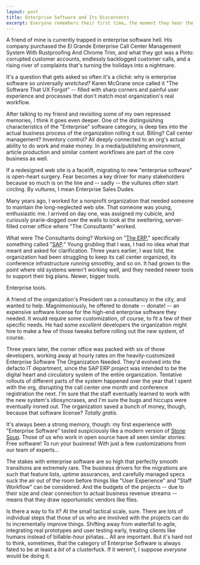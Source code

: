 ```yaml
---
layout: post
title: Enterprise Software and Its Discontents
excerpt: Everyone remembers their first time… the moment they hear the words, “We’re going to be deploying SAP ERP.”
---
```


A friend of mine is currently trapped in enterprise software hell. His company purchased the El Grande Enterprise Call Center Management System With Rustproofing And Chrome Trim, and what they got was a Pinto: corrupted customer accounts, endlessly backlogged customer calls, and a rising river of complaints that's turning the holidays into a nightmare.

It's a question that gets asked so often it's a cliché: why is enterprise software so universally *wretched?* Karen McGrane once called it "The Software That UX Forgot" -- filled with sharp corners and painful user experience and processes that don't match most organization's real workflow.

After talking to my friend and revisiting some of my own repressed memories, I think it goes even deeper. One of the distinguishing characteristics of the "Enterprise" software category, is deep ties into the actual business process of the organization rolling it out. Billing? Call center management? Inventory control? All deeply connected to an org's actual ability to do work and make money. In a media/publishing environment, article production and similar content workflows are part of the core business as well.

If a redesigned web site is a facelift, migrating to new "enterprise software" is open-heart surgery. Fear becomes a key driver for many stakeholders because so much is on the line and -- sadly -- the vultures often start circling. By vultures, I mean Enterprise Sales Dudes.

Many years ago, I worked for a nonprofit organization that needed someone to maintain the long-neglected web site. That someone was young, enthusiastic me. I arrived on day one, was assigned my cubicle, and curiously prarie-dogged over the walls to look at the sweltering, server-filled corner office where "The Consultants" worked.

What were The Consultants doing? Working on "[The ERP](http://www.sap.com/solutions/business-suite/erp/featuresfunctions/index.epx)," specifically something called "[SAP](http://www.sap.com/)." Young grubling that I was, I had no idea what that meant and asked for clarification. Three years earlier, I was told, the organization had been struggling to keep its call center organized, its conference infrastructure running smoothly, and so on. It had grown to the point where old systems weren't working well, and they needed newer tools to support their big plans. Newer, bigger tools.

Enterprise tools.

A friend of the organization's President ran a consultancy in the city, and wanted to help. Magnimoniously, he offered to donate -- donate! -- an expensive software license for the high-end enterprise software they needed. It would require some customization, of course, to fit a few of their specific needs. He had some *excellent* developers the organization might hire to make a few of those tweaks before rolling out the new system, of course.

Three years later, the corner office was packed with six of those developers, working away at hourly rates on the heavily-customized Enterprise Software The Organization Needed. They'd evolved into the defacto IT department, since the SAP ERP project was intended to be the digital heart and circulatory system of the entire organization. Tentative rollouts of different parts of the system happened over the year that I spent with the org, disrupting the call center one month and conference registration the next. I'm sure that the staff eventually learned to work with the new system's idiosyncrases, and I'm sure the bugs and hiccups were eventually ironed out. The organization saved a bunch of money, though, because that software license? *Totally gratis.*

It's always been a strong memory, though: my first experience with "Enterprise Software" tasted suspiciously like a modern version of [Stone Soup](http://en.wikipedia.org/wiki/Stone_soup). Those of us who work in open source have all seen similar stories: Free software! To run your business! With just a few customizations from our team of experts…

The stakes with enterprise software are so high that perfectly smooth transitions are extremely rare. The business drivers for the migrations are such that feature lists, uptime assurances, and carefully managed specs suck the air out of the room before things like "User Experience" and "Staff Workflow" can be considered. And the budgets of the projects -- due to their size and clear connection to actual business revenue streams -- means that they draw opportunistic vendors like flies.

Is there a way to fix it? At the small tactical scale, sure. There are lots of individual steps that those of us who are involved with the projects can do to incrementally improve things. Shifting away from waterfall to agile, integrating real prototypes and user testing early, treating clients like humans instead of billable-hour piñatas… All are important. But it's hard not to think, sometimes, that the category of Enterprise Software is always fated to be at least a *bit* of a clusterfuck. If it weren't, I suppose *everyone* would be doing it.